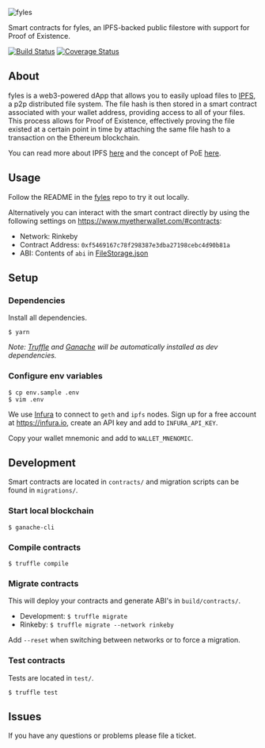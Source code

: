 ![fyles](https://gateway.ipfs.io/ipfs/Qmaj9MshzTireTPM4DFdfjEFjvqBnuRBL8SAqC3fb4igsT)

Smart contracts for fyles, an IPFS-backed public filestore with support for Proof of Existence.

[![Build Status](https://travis-ci.com/marcdown/fyles-contracts.svg?branch=master)](https://travis-ci.com/marcdown/fyles-contracts)
[![Coverage Status](https://coveralls.io/repos/github/marcdown/fyles-contracts/badge.svg?branch=master)](https://coveralls.io/github/marcdown/fyles-contracts?branch=master)

## About
fyles is a web3-powered dApp that allows you to easily upload files to [IPFS](https://ipfs.io), a p2p distributed file system. The file hash is then stored in a smart contract associated with your wallet address, providing access to all of your files. This process allows for Proof of Existence, effectively proving the file existed at a certain point in time by attaching the same file hash to a transaction on the Ethereum blockchain.

You can read more about IPFS [here](https://hackernoon.com/a-beginners-guide-to-ipfs-20673fedd3f) and the concept of PoE [here](https://www.newsbtc.com/proof-of-existence).

## Usage
Follow the README in the [fyles](https://github.com/marcdown/fyles) repo to try it out locally.

Alternatively you can interact with the smart contract directly by using the following settings on https://www.myetherwallet.com/#contracts:
* Network: Rinkeby
* Contract Address: `0xf5469167c78f298387e3dba27198cebc4d90b81a`
* ABI: Contents of `abi` in [FileStorage.json](/build/contracts/FileStorage.json)

## Setup

### Dependencies
Install all dependencies.

`$ yarn`

*Note: [Truffle](https://truffleframework.com/truffle) and [Ganache](https://truffleframework.com/ganache) will be automatically installed as dev dependencies.*

### Configure env variables

```
$ cp env.sample .env
$ vim .env
```

We use [Infura](https://infura.io) to connect to `geth` and `ipfs` nodes. Sign up for a free account at https://infura.io, create an API key and add to `INFURA_API_KEY`.

Copy your wallet mnemonic and add to `WALLET_MNENOMIC`.

## Development
Smart contracts are located in `contracts/` and migration scripts can be found in `migrations/`.

### Start local blockchain
`$ ganache-cli`

### Compile contracts
`$ truffle compile`

### Migrate contracts
This will deploy your contracts and generate ABI's in `build/contracts/`.

* Development: `$ truffle migrate`
* Rinkeby: `$ truffle migrate --network rinkeby`

Add `--reset` when switching between networks or to force a migration.

### Test contracts
Tests are located in `test/`.

`$ truffle test`

## Issues
If you have any questions or problems please file a ticket.
